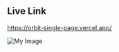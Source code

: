 ## Live Link
<https://orbit-single-page.vercel.app/>

![My Image](https://i.ibb.co/HgF6HnZ/orbit-single-page-vercel-app-1.png)